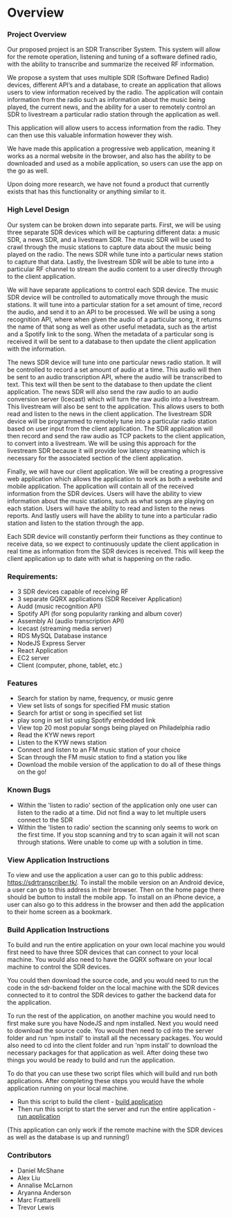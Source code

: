 # Overview

### Project Overview
Our proposed project is an SDR Transcriber System. This system will allow for the remote operation, listening and tuning of a software defined radio, with the ability to transcribe and summarize the received RF information.
 
We propose a system that uses multiple SDR (Software Defined Radio) devices, different API’s and a database, to create an application that allows users to view information received by the radio. The application will contain information from the radio such as information about the music being played, the current news, and the ability for a user to remotely control an SDR to livestream a particular radio station through the application as well.

This application will allow users to access information from the radio. They can then use this valuable information however they wish.

We have made this application a progressive web application, meaning it works as a normal website in the browser, and also has the ability to be downloaded and used as a mobile application, so users can use the app on the go as well.
 
Upon doing more research, we have not found a product that currently exists that has this functionality or anything similar to it. 

### High Level Design
Our system can be broken down into separate parts. First, we will be using three separate SDR devices which will be capturing different data: a music SDR, a news SDR, and a livestream SDR. The music SDR will be used to crawl through the music stations to capture data about the music being played on the radio. The news SDR while tune into a particular news station to capture that data. Lastly, the livestream SDR will be able to tune into a particular RF channel to stream the audio content to a user directly through to the client application.
 
We will have separate applications to control each SDR device. The music SDR device will be controlled to automatically move through the music stations. It will tune into a particular station for a set amount of time, record the audio, and send it to an API to be processed. We will be using a song recognition API, where when given the audio of a particular song, it returns the name of that song as well as other useful metadata, such as the artist and a Spotify link to the song. When the metadata of a particular song is received it will be sent to a database to then update the client application with the information.  

The news SDR device will tune into one particular news radio station. It will be controlled to record a set amount of audio at a time. This audio will then be sent to an audio transcription API, where the audio will be transcribed to text. This text will then be sent to the database to then update the client application. The news SDR will also send the raw audio to an audio conversion server (Icecast) which will turn the raw audio into a livestream. This livestream will also be sent to the application. This allows users to both read and listen to the news in the client application.
The livestream SDR device will be programmed to remotely tune into a particular radio station based on user input from the client application. The SDR application will then record and send the raw audio as TCP packets to the client application, to convert into a livestream. We will be using this approach for the livestream SDR because it will provide low latency streaming which is necessary for the associated section of the client application.

Finally, we will have our client application. We will be creating a progressive web application which allows the application to work as both a website and mobile application. The application will contain all of the received information from the SDR devices. Users will have the ability to view information about the music stations, such as what songs are playing on each station. Users will have the ability to read and listen to the news reports. And lastly users will have the ability to tune into a particular radio station and listen to the station through the app. 
 
Each SDR device will constantly perform their functions as they continue to receive data, so we expect to continuously update the client application in real time as information from the SDR devices is received. This will keep the client application up to date with what is happening on the radio. 

### Requirements:
*	3 SDR devices capable of receiving RF 
*	3 separate GQRX applications (SDR Receiver Application)
*	Audd (music recognition API)
*	Spotify API (for song popularity ranking and album cover)
*	Assembly AI (audio transcription API)
*	Icecast (streaming media server)
*	RDS MySQL Database instance 
*	NodeJS Express Server
*	React Application
*	EC2 server
*	Client (computer, phone, tablet, etc.)

### Features
* Search for station by name, frequency, or music genre
* View set lists of songs for specified FM music station
* Search for artist or song in specified set list
* play song in set list using Spotify embedded link
* View top 20 most popular songs being played on Philadelphia radio
* Read the KYW news report
* Listen to the KYW news station
* Connect and listen to an FM music station of your choice
* Scan through the FM music station to find a station you like
* Download the mobile version of the application to do all of these things on the go!


### Known Bugs
* Within the 'listen to radio' section of the application only one user can listen to the radio at a time. Did not find a way to let multiple users connect to the SDR
* Within the 'listen to radio' section the scanning only seems to work on the first time. If you stop scanning and try to scan again it will not scan through stations. Were unable to come up with a solution in time.

### View Application Instructions
To view and use the application a user can go to this public address: https://sdrtranscriber.tk/. To install the mobile version on an Android device, a user can go to this address in their browser. Then on the home page there should be button to install the mobile app. To install on an iPhone device, a user can also go to this address in the browser and then add the application to their home screen as a bookmark.

### Build Application Instructions
To build and run the entire application on your own local machine you would first need to have three SDR devices that can connect to your local machine. You would also need to have the GQRX software on your local machine to control the SDR devices.

You could then download the source code, and you would need to run the code in the sdr-backend folder on the local machine with the SDR devices connected to it to control the SDR devices to gather the backend data for the application.

To run the rest of the application, on another machine you would need to first make sure you have NodeJS and npm installed. Next you would need to download the source code. You would then need to cd into the server folder and run 'npm install' to install all the necessary packages. You would also need to cd into the client folder and run 'npm install' to download the necessary packages for that application as well. After doing these two things you would be ready to build and run the application. 

To do that you can use these two script files which will build and run both applications. After completing these steps you would have the whole application running on your local machine.

* Run this script to build the client - [build application](./Build.bat)
* Then run this script to start the server and run the entire application - [run application](./Run.bat)


(This application can only work if the remote machine with the SDR devices as well as the database is up and running!)


### Contributors
* Daniel McShane
* Alex Liu
* Annalise McLarnon
* Aryanna Anderson
* Marc Frattarelli
* Trevor Lewis
